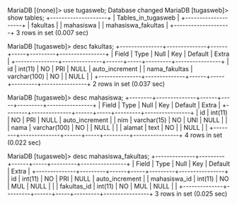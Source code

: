 MariaDB [(none)]> use tugasweb;
Database changed
MariaDB [tugasweb]> show tables;
+--------------------+
| Tables_in_tugasweb |
+--------------------+
| fakultas           |
| mahasiswa          |
| mahasiswa_fakultas |
+--------------------+
3 rows in set (0.007 sec)

MariaDB [tugasweb]> desc fakultas;
+---------------+--------------+------+-----+---------+----------------+
| Field         | Type         | Null | Key | Default | Extra          |
+---------------+--------------+------+-----+---------+----------------+
| id            | int(11)      | NO   | PRI | NULL    | auto_increment |
| nama_fakultas | varchar(100) | NO   |     | NULL    |                |
+---------------+--------------+------+-----+---------+----------------+
2 rows in set (0.037 sec)

MariaDB [tugasweb]> desc mahasiswa;
+--------+--------------+------+-----+---------+----------------+
| Field  | Type         | Null | Key | Default | Extra          |
+--------+--------------+------+-----+---------+----------------+
| id     | int(11)      | NO   | PRI | NULL    | auto_increment |
| nim    | varchar(15)  | NO   | UNI | NULL    |                |
| nama   | varchar(100) | NO   |     | NULL    |                |
| alamat | text         | NO   |     | NULL    |                |
+--------+--------------+------+-----+---------+----------------+
4 rows in set (0.022 sec)

MariaDB [tugasweb]> desc mahasiswa_fakultas;
+--------------+---------+------+-----+---------+----------------+
| Field        | Type    | Null | Key | Default | Extra          |
+--------------+---------+------+-----+---------+----------------+
| id           | int(11) | NO   | PRI | NULL    | auto_increment |
| mahasiswa_id | int(11) | NO   | MUL | NULL    |                |
| fakultas_id  | int(11) | NO   | MUL | NULL    |                |
+--------------+---------+------+-----+---------+----------------+
3 rows in set (0.025 sec)